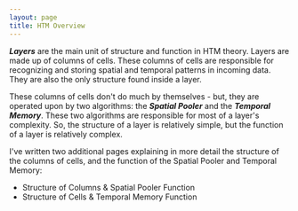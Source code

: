 ```yaml
---
layout: page
title: HTM Overview
---
```

_**Layers**_ are the main unit of structure and function in HTM theory. Layers are made up of columns of cells. These columns of cells are responsible for recognizing and storing spatial and temporal patterns in incoming data. They are also the only structure found inside a layer.

These columns of cells don't do much by themselves - but, they are operated upon by two algorithms: the _**Spatial Pooler**_ and the _**Temporal Memory**_. These two algorithms are responsible for most of a layer's complexity. So, the structure of a layer is relatively simple, but the function of a layer is relatively complex.

I've written two additional pages explaining in more detail the structure of the columns of cells, and the function of the Spatial Pooler and Temporal Memory:

* Structure of Columns & Spatial Pooler Function
* Structure of Cells & Temporal Memory Function
